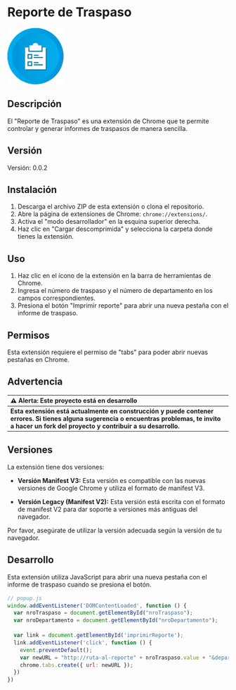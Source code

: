# Reporte de Traspaso

![Icono](https://raw.githubusercontent.com/LucasAMoralesRomero/reporte-de-traspasos/main/reporte%20de%20traspaso/report.png)

## Descripción
El "Reporte de Traspaso" es una extensión de Chrome que te permite controlar y generar informes de traspasos de manera sencilla.

## Versión
Versión: 0.0.2

## Instalación
1. Descarga el archivo ZIP de esta extensión o clona el repositorio.
2. Abre la página de extensiones de Chrome: `chrome://extensions/`.
3. Activa el "modo desarrollador" en la esquina superior derecha.
4. Haz clic en "Cargar descomprimida" y selecciona la carpeta donde tienes la extensión.

## Uso
1. Haz clic en el ícono de la extensión en la barra de herramientas de Chrome.
2. Ingresa el número de traspaso y el número de departamento en los campos correspondientes.
3. Presiona el botón "Imprimir reporte" para abrir una nueva pestaña con el informe de traspaso.

## Permisos
Esta extensión requiere el permiso de "tabs" para poder abrir nuevas pestañas en Chrome.

## Advertencia
| :warning: Alerta: Este proyecto está en desarrollo          |
|:---------------------------|
| **Esta extensión está actualmente en construcción y puede contener errores. Si tienes alguna sugerencia o encuentras problemas, te invito a hacer un fork del proyecto y contribuir a su desarrollo.**

## Versiones
La extensión tiene dos versiones:

- **Versión Manifest V3:** Esta versión es compatible con las nuevas versiones de Google Chrome y utiliza el formato de manifest V3.

- **Versión Legacy (Manifest V2):** Esta versión está escrita con el formato de manifest V2 para dar soporte a versiones más antiguas del navegador.

Por favor, asegúrate de utilizar la versión adecuada según la versión de tu navegador.

## Desarrollo
Esta extensión utiliza JavaScript para abrir una nueva pestaña con el informe de traspaso cuando se presiona el botón.

```javascript
// popup.js
window.addEventListener('DOMContentLoaded', function () {
  var nroTraspaso = document.getElementById("nroTraspaso");
  var nroDepartamento = document.getElementById("nroDepartamento");

  var link = document.getElementById('imprimirReporte');
  link.addEventListener('click', function () {
    event.preventDefault();
    var newURL = "http://ruta-al-reporte" + nroTraspaso.value + "&departamento=" + nroDepartamento.value;
    chrome.tabs.create({ url: newURL });
  })
})
